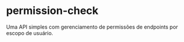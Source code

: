 # permission-check
Uma API simples com gerenciamento de permissões de endpoints por escopo de usuário.
